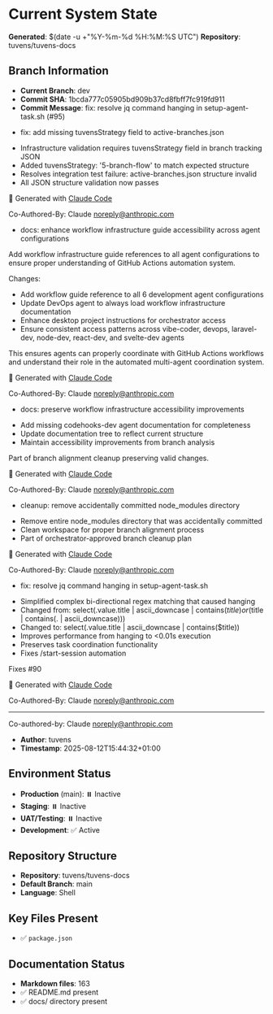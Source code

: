# Current System State
**Generated**: $(date -u +"%Y-%m-%d %H:%M:%S UTC")
**Repository**: tuvens/tuvens-docs

## Branch Information
- **Current Branch**: dev
- **Commit SHA**: 1bcda777c05905bd909b37cd8fbff7fc919fd911
- **Commit Message**: fix: resolve jq command hanging in setup-agent-task.sh (#95)

* fix: add missing tuvensStrategy field to active-branches.json

- Infrastructure validation requires tuvensStrategy field in branch tracking JSON
- Added tuvensStrategy: '5-branch-flow' to match expected structure
- Resolves integration test failure: active-branches.json structure invalid
- All JSON structure validation now passes

🤖 Generated with [Claude Code](https://claude.ai/code)

Co-Authored-By: Claude <noreply@anthropic.com>

* docs: enhance workflow infrastructure guide accessibility across agent configurations

Add workflow infrastructure guide references to all agent configurations to ensure
proper understanding of GitHub Actions automation system.

Changes:
- Add workflow guide reference to all 6 development agent configurations
- Update DevOps agent to always load workflow infrastructure documentation
- Enhance desktop project instructions for orchestrator access
- Ensure consistent access patterns across vibe-coder, devops, laravel-dev,
  node-dev, react-dev, and svelte-dev agents

This ensures agents can properly coordinate with GitHub Actions workflows and
understand their role in the automated multi-agent coordination system.

🤖 Generated with [Claude Code](https://claude.ai/code)

Co-Authored-By: Claude <noreply@anthropic.com>

* docs: preserve workflow infrastructure accessibility improvements

- Add missing codehooks-dev agent documentation for completeness
- Update documentation tree to reflect current structure
- Maintain accessibility improvements from branch analysis

Part of branch alignment cleanup preserving valid changes.

🤖 Generated with [Claude Code](https://claude.ai/code)

Co-Authored-By: Claude <noreply@anthropic.com>

* cleanup: remove accidentally committed node_modules directory

- Remove entire node_modules directory that was accidentally committed
- Clean workspace for proper branch alignment process
- Part of orchestrator-approved branch cleanup plan

🤖 Generated with [Claude Code](https://claude.ai/code)

Co-Authored-By: Claude <noreply@anthropic.com>

* fix: resolve jq command hanging in setup-agent-task.sh

- Simplified complex bi-directional regex matching that caused hanging
- Changed from: select(.value.title | ascii_downcase | contains($title) or ($title | contains(. | ascii_downcase)))
- Changed to: select(.value.title | ascii_downcase | contains($title))
- Improves performance from hanging to <0.01s execution
- Preserves task coordination functionality
- Fixes /start-session automation

Fixes #90

🤖 Generated with [Claude Code](https://claude.ai/code)

Co-Authored-By: Claude <noreply@anthropic.com>

---------

Co-authored-by: Claude <noreply@anthropic.com>
- **Author**: tuvens
- **Timestamp**: 2025-08-12T15:44:32+01:00

## Environment Status
- **Production** (main): ⏸️ Inactive
- **Staging**: ⏸️ Inactive
- **UAT/Testing**: ⏸️ Inactive
- **Development**: ✅ Active

## Repository Structure
- **Repository**: tuvens/tuvens-docs
- **Default Branch**: main
- **Language**: Shell

## Key Files Present
- ✅ `package.json`

## Documentation Status
- **Markdown files**: 163
- ✅ README.md present
- ✅ docs/ directory present

